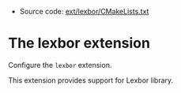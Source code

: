 <!-- This is auto-generated file. -->
* Source code: [ext/lexbor/CMakeLists.txt](https://github.com/petk/php-build-system/blob/master/cmake/ext/lexbor/CMakeLists.txt)

# The lexbor extension

Configure the `lexbor` extension.

This extension provides support for Lexbor library.
